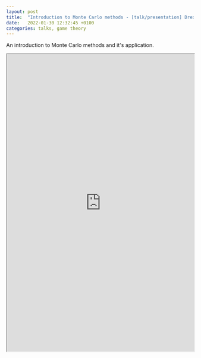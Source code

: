 ```yaml
---
layout: post
title:  "Introduction to Monte Carlo methods - [talk/presentation] Drexel Algorithm & Data Structure club"
date:   2022-01-30 12:32:45 +0100
categories: talks, game theory
---
```

An introduction to Monte Carlo methods and it's application.

<iframe src="https://drive.google.com/file/d/11oyJPB_sSnX1K9Rbb1waCPvwwSZ04n-F/view" width="100%" height="800" scrollbar=0 view=Fit></iframe>
